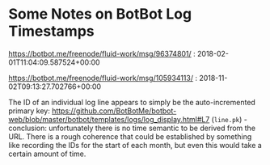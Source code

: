# Some Notes on BotBot Log Timestamps

https://botbot.me/freenode/fluid-work/msg/96374801/ : 2018-02-01T11:04:09.587524+00:00

https://botbot.me/freenode/fluid-work/msg/105934113/ : 2018-11-02T09:13:27.702766+00:00

The ID of an individual log line appears to simply be the auto-incremented primary key: https://github.com/BotBotMe/botbot-web/blob/master/botbot/templates/logs/log_display.html#L7 (`line.pk`) - conclusion: unfortunately there is no time semantic to be derived from the URL. There is a rough coherence that could be established by something like recording the IDs for the start of each month, but even this would take a certain amount of time.
